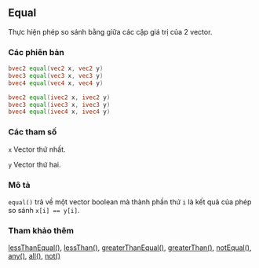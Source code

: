 ## Equal
Thực hiện phép so sánh bằng giữa các cặp giá trị của 2 vector.

### Các phiên bản
```glsl
bvec2 equal(vec2 x, vec2 y)  
bvec3 equal(vec3 x, vec3 y)  
bvec4 equal(vec4 x, vec4 y)  

bvec2 equal(ivec2 x, ivec2 y)  
bvec3 equal(ivec3 x, ivec3 y)  
bvec4 equal(ivec4 x, ivec4 y)
```

### Các tham số
```x``` Vector thứ nhất.

```y``` Vector thứ hai.

### Mô tả
```equal()``` trả về một vector boolean mà thành phần thứ ```i``` là kết quả của phép so sánh ```x[i] == y[i]```.

### Tham khảo thêm
[lessThanEqual()](/glossary/?lan=vi&search=lessThanEqual), [lessThan()](/glossary/?lan=vi&search=lessThan), [greaterThanEqual()](/glossary/?lan=vi&search=greaterThanEqual), [greaterThan()](/glossary/?lan=vi&search=greaterThan), [notEqual()](/glossary/?lan=vi&search=notEqual), [any()](/glossary/?lan=vi&search=any), [all()](/glossary/?lan=vi&search=all), [not()](/glossary/?lan=vi&search=not)
